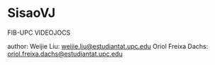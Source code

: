 # SisaoVJ
FIB-UPC VIDEOJOCS 

author:
Weijie Liu: weijie.liu@estudiantat.upc.edu
Oriol Freixa Dachs: oriol.freixa.dachs@estudiantat.upc.edu
